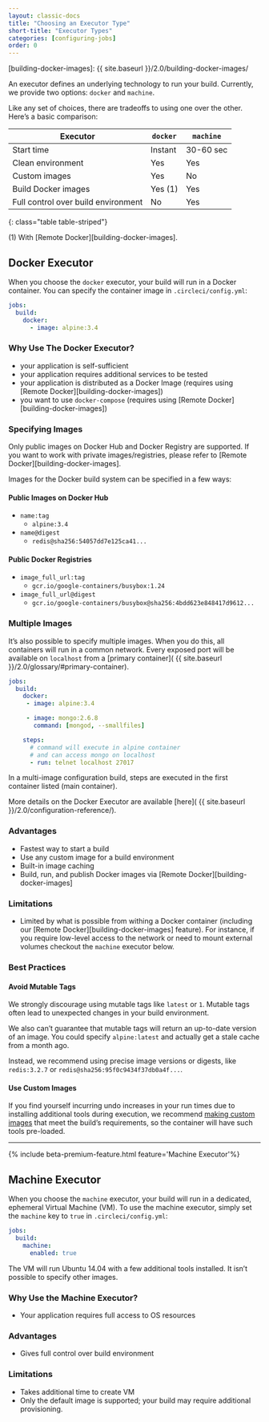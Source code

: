 ```yaml
---
layout: classic-docs
title: "Choosing an Executor Type"
short-title: "Executor Types"
categories: [configuring-jobs]
order: 0
---
```

[building-docker-images]: {{ site.baseurl }}/2.0/building-docker-images/

An executor defines an underlying technology to run your build. Currently, we provide two options: `docker` and `machine`.

Like any set of choices, there are tradeoffs to using one over the other. Here’s a basic comparison:

 Executor | `docker` | `machine`
----------|----------|----------
 Start time | Instant | 30-60 sec
 Clean environment | Yes | Yes
 Custom images | Yes | No
 Build Docker images | Yes (1) | Yes
 Full control over build environment | No | Yes
{: class="table table-striped"}

(1) With [Remote Docker][building-docker-images].

## Docker Executor
When you choose the `docker` executor, your build will run in a Docker container. You can specify the container image in `.circleci/config.yml`:

```YAML
jobs:
  build:
    docker:
      - image: alpine:3.4
```

### Why Use The Docker Executor?
- your application is self-sufficient
- your application requires additional services to be tested
- your application is distributed as a Docker Image (requires using [Remote Docker][building-docker-images])
- you want to use `docker-compose` (requires using [Remote Docker][building-docker-images])

### Specifying Images
Only public images on Docker Hub and Docker Registry are supported. If you want to work with private images/registries, please refer to [Remote Docker][building-docker-images].

Images for the Docker build system can be specified in a few ways:

#### Public Images on Docker Hub
  - `name:tag`
    - `alpine:3.4`
  - `name@digest`
    - `redis@sha256:54057dd7e125ca41...`

#### Public Docker Registries
  - `image_full_url:tag`
    - `gcr.io/google-containers/busybox:1.24`
  - `image_full_url@digest`
    - `gcr.io/google-containers/busybox@sha256:4bdd623e848417d9612...`

### Multiple Images
It’s also possible to specify multiple images. When you do this, all containers will run in a common network. Every exposed port will be available on `localhost` from a [primary container]( {{ site.baseurl }}/2.0/glossary/#primary-container).

```YAML
jobs:
  build:
    docker:
     - image: alpine:3.4

     - image: mongo:2.6.8
       command: [mongod, --smallfiles]

    steps:
      # command will execute in alpine container
      # and can access mongo on localhost
      - run: telnet localhost 27017
```

In a multi-image configuration build, steps are executed in the first container listed (main container).

More details on the Docker Executor are available [here]( {{ site.baseurl }}/2.0/configuration-reference/).

### Advantages
- Fastest way to start a build
- Use any custom image for a build environment
- Built-in image caching
- Build, run, and publish Docker images via [Remote Docker][building-docker-images]

### Limitations
- Limited by what is possible from withing a Docker container (including our [Remote Docker][building-docker-images] feature). For instance, if you require low-level access to the network or need to mount external volumes checkout the `machine` executor below.

### Best Practices

#### Avoid Mutable Tags
We strongly discourage using mutable tags like `latest` or `1`. Mutable tags often lead to unexpected changes in your build environment.

We also can’t guarantee that mutable tags will return an up-to-date version of an image. You could specify `alpine:latest` and actually get a stale cache from a month ago.

Instead, we recommend using precise image versions or digests, like `redis:3.2.7` or `redis@sha256:95f0c9434f37db0a4f...`.

#### Use Custom Images
If you find yourself incurring undo increases in your run times due to installing additional tools during execution, we recommend [making custom images](https://docs.docker.com/engine/getstarted/step_four/) that meet the build’s requirements, so the container will have such tools pre-loaded.

<hr>

{% include beta-premium-feature.html feature='Machine Executor'%}

## Machine Executor
When you choose the `machine` executor, your build will run in a dedicated, ephemeral Virtual Machine (VM). To use the machine executor, simply set the `machine` key to `true` in `.circleci/config.yml`:

```YAML
jobs:
  build:
    machine:
      enabled: true
```

The VM will run Ubuntu 14.04 with a few additional tools installed. It isn’t possible to specify other images.

### Why Use the Machine Executor?
- Your application requires full access to OS resources

### Advantages
- Gives full control over build environment

### Limitations
- Takes additional time to create VM
- Only the default image is supported; your build may require additional provisioning.

